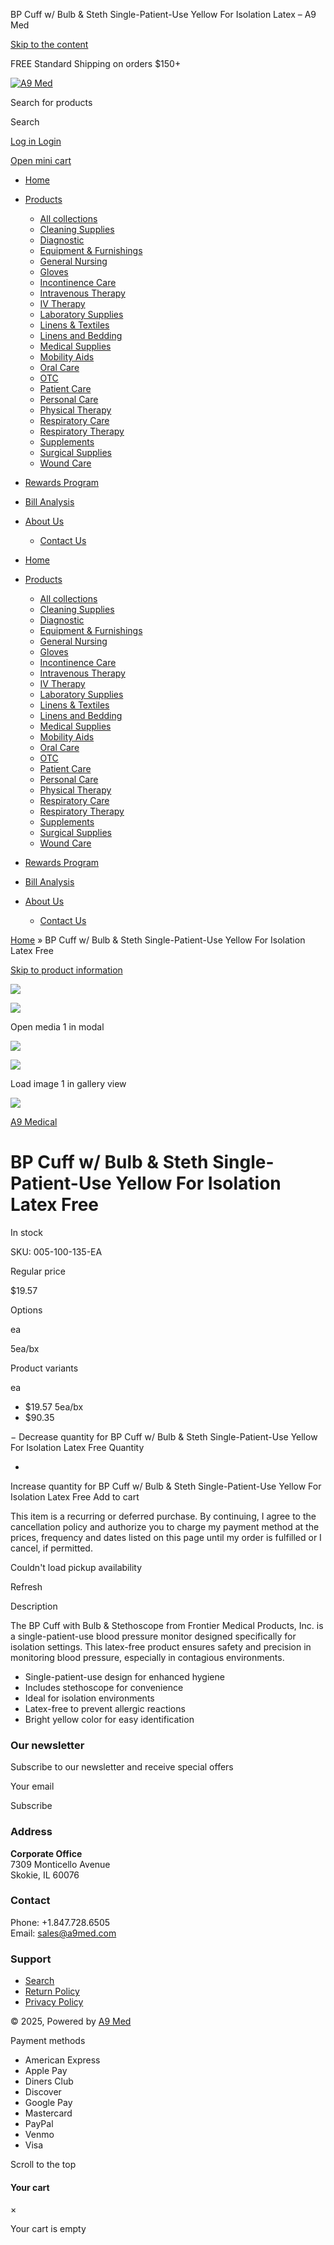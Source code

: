 BP Cuff w/ Bulb & Steth Single-Patient-Use Yellow For Isolation Latex
– A9 Med


[Skip to the content](#MainContent)


FREE Standard Shipping on orders $150+

[![A9 Med](//instamartmedical.com/cdn/shop/files/instamart-pulse-logo.png?v=1729550345&width=180)](/)

Search for products





Search

[Log in
Login](/account/login)

[Open mini cart](/cart)

* [Home](/)
* [Products](/collections)

  + [All collections](/collections)
  + [Cleaning Supplies](/collections/housekeeping)
  + [Diagnostic](/collections/diagnostic)
  + [Equipment & Furnishings](/collections/equipment-furnishings)
  + [General Nursing](/collections/general-nursing)
  + [Gloves](/collections/gloves)
  + [Incontinence Care](/collections/incontinence)
  + [Intravenous Therapy](/collections/intravenous-therapy)
  + [IV Therapy](/collections/i-v-therapy)
  + [Laboratory Supplies](/collections/laboratory-supplies)
  + [Linens & Textiles](/collections/linens-textiles)
  + [Linens and Bedding](/collections/linens-and-bedding)
  + [Medical Supplies](/collections/medical-supplies)
  + [Mobility Aids](/collections/mobility-aids)
  + [Oral Care](/collections/oral-care)
  + [OTC](/collections/otc)
  + [Patient Care](/collections/patient-care)
  + [Personal Care](/collections/personal-care)
  + [Physical Therapy](/collections/physical-therapy)
  + [Respiratory Care](/collections/respiratory-care)
  + [Respiratory Therapy](/collections/respiratory-therapy)
  + [Supplements](/collections/supplements)
  + [Surgical Supplies](/collections/surgical-supplies)
  + [Wound Care](/collections/wound-care)
* [Rewards Program](/pages/rewards-program)
* [Bill Analysis](https://calendar.app.google/9CuTwPsXiLFi5YVd8)
* [About Us](/pages/about-us)

  + [Contact Us](/pages/contact)

* [Home](/)
* [Products](/collections)
  + [All collections](/collections)
  + [Cleaning Supplies](/collections/housekeeping)
  + [Diagnostic](/collections/diagnostic)
  + [Equipment & Furnishings](/collections/equipment-furnishings)
  + [General Nursing](/collections/general-nursing)
  + [Gloves](/collections/gloves)
  + [Incontinence Care](/collections/incontinence)
  + [Intravenous Therapy](/collections/intravenous-therapy)
  + [IV Therapy](/collections/i-v-therapy)
  + [Laboratory Supplies](/collections/laboratory-supplies)
  + [Linens & Textiles](/collections/linens-textiles)
  + [Linens and Bedding](/collections/linens-and-bedding)
  + [Medical Supplies](/collections/medical-supplies)
  + [Mobility Aids](/collections/mobility-aids)
  + [Oral Care](/collections/oral-care)
  + [OTC](/collections/otc)
  + [Patient Care](/collections/patient-care)
  + [Personal Care](/collections/personal-care)
  + [Physical Therapy](/collections/physical-therapy)
  + [Respiratory Care](/collections/respiratory-care)
  + [Respiratory Therapy](/collections/respiratory-therapy)
  + [Supplements](/collections/supplements)
  + [Surgical Supplies](/collections/surgical-supplies)
  + [Wound Care](/collections/wound-care)
* [Rewards Program](/pages/rewards-program)
* [Bill Analysis](https://calendar.app.google/9CuTwPsXiLFi5YVd8)
* [About Us](/pages/about-us)
  + [Contact Us](/pages/contact)




[Home](/)
»
BP Cuff w/ Bulb & Steth Single-Patient-Use Yellow For Isolation Latex Free

[Skip to product information](#Product-template--18440770683096__main)


[![](//instamartmedical.com/cdn/shop/files/IMG_1629744344_e1c1db50-0574-4010-9bbe-a59ea5f1b42d.jpg?v=1730362554&width=1200)](//instamartmedical.com/cdn/shop/files/IMG_1629744344_e1c1db50-0574-4010-9bbe-a59ea5f1b42d.jpg?v=1730362554&width=1946)


![](//instamartmedical.com/cdn/shop/files/IMG_1629744344_e1c1db50-0574-4010-9bbe-a59ea5f1b42d.jpg?v=1730362554&width=1200)

Open media 1 in modal

[![](//instamartmedical.com/cdn/shop/files/IMG_1629744344_e1c1db50-0574-4010-9bbe-a59ea5f1b42d.jpg?v=1730362554&width=450)](//instamartmedical.com/cdn/shop/files/IMG_1629744344_e1c1db50-0574-4010-9bbe-a59ea5f1b42d.jpg?v=1730362554&width=1946)

![](//instamartmedical.com/cdn/shop/files/IMG_1629744344_e1c1db50-0574-4010-9bbe-a59ea5f1b42d.jpg?v=1730362554&width=450)

Load image 1 in gallery view



![](//instamartmedical.com/cdn/shop/files/IMG_1629744344_e1c1db50-0574-4010-9bbe-a59ea5f1b42d.jpg?v=1730362554&width=4096)

[A9 Medical](/collections/vendors?q=A9%20Medical "A9 Medical")

BP Cuff w/ Bulb & Steth Single-Patient-Use Yellow For Isolation Latex Free
==========================================================================

In stock

SKU: 005-100-135-EA

Regular price

$19.57



Options


ea



5ea/bx

Product variants

ea
- $19.57
5ea/bx
- $90.35

−
Decrease quantity for BP Cuff w/ Bulb &amp; Steth Single-Patient-Use Yellow For Isolation Latex Free
Quantity


+
Increase quantity for BP Cuff w/ Bulb &amp; Steth Single-Patient-Use Yellow For Isolation Latex Free
Add to cart

This item is a recurring or deferred purchase. By continuing, I agree to the cancellation policy and authorize you to charge my payment method at the prices, frequency and dates listed on this page until my order is fulfilled or I cancel, if permitted.








Couldn't load pickup availability

Refresh

Description

The BP Cuff with Bulb & Stethoscope from Frontier Medical Products, Inc. is a single-patient-use blood pressure monitor designed specifically for isolation settings. This latex-free product ensures safety and precision in monitoring blood pressure, especially in contagious environments.  
- Single-patient-use design for enhanced hygiene  
- Includes stethoscope for convenience  
- Ideal for isolation environments  
- Latex-free to prevent allergic reactions  
- Bright yellow color for easy identification




### Our newsletter

Subscribe to our newsletter and receive special offers

Your email

Subscribe

### Address

**Corporate Office**  
7309 Monticello Avenue  
Skokie, IL 60076

### Contact

Phone: +1.847.728.6505  
Email: sales@a9med.com

### Support

* [Search](/search)
* [Return Policy](/pages/return-policy)
* [Privacy Policy](/pages/privacy-policy)

© 2025, Powered by [A9 Med](/)

Payment methods

* American Express
* Apple Pay
* Diners Club
* Discover
* Google Pay
* Mastercard
* PayPal
* Venmo
* Visa

Scroll to the top










#### Your cart

×

Your cart is empty
